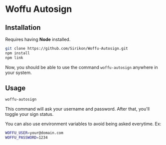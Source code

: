 # Woffu Autosign

## Installation

Requires having **Node** installed.

```bash
git clone https://github.com/Sirikon/Woffu-Autosign.git
npm install
npm link
```

Now, you should be able to use the command `woffu-autosign` anywhere in your system.

## Usage

```bash
woffu-autosign
```

This command will ask your username and password. After that, you'll toggle your sign status.

You can also use environment variables to avoid being asked everytime. Ex:

```bash
WOFFU_USER=your@domain.com
WOFFU_PASSWORD=1234
```
